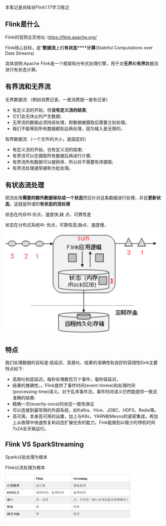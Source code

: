 本笔记是尚硅谷Flink1.17学习笔记

## Flink是什么

Flink的官网主页地址: https://flink.apache.org/

Flink核心目标，是“**数据流**上的**有状态****计算**(Stateful Computations over Data Streams)

具体说明:Apache Flink是一个框架和分布式处理引擎，用于对**无界**和**有界**数据流进行有状态计算。



## 有界流和无界流

无界数据流:（例如消费记录，一直消费就一直有记录）

- 有定义流的开始，但**没有定义流的结束**;
- 它们会无休止的产生数据;
- 无界流的数据必须持续处理，即数据被摄取后需要立刻处理。
- 我们不能等到所有数据都到达再处理，因为输入是无限的。



有界数据流:（一个文件的大小，是固定的）

- 有定义流的开始，也有定义流的结束;
- 有界流可以在摄取所有数据后再进行计算;
- 有界流所有数据可以被排序，所以并不需要有序摄取;
- 有界流处理通常被称为批处理。



## 有状态流处理

把流处理**需要的额外数据保存成一个状态**然后针对这条数据进行处理，并且**更新状态**。这就是所谓的**有状态的流处理**

状态在内存中:优点，速度快;缺 点，可靠性差

状态在分布式系统中: 优点，可靠性高;缺点，速度慢，

![image-20240130151104863](assets\image-20240130151104863.png)

## 特点

我们处理数据的目标是:低延迟、高吞吐、结果的准确性和良好的容错性Eink主要特点如下:

- 高吞吐和低延迟。每秒处理数百万个事件，毫秒级延迟，
- 结果的推确性，。Flink提供了事件时间(event-timme)和处理时间(processing-time)语义。对于乱序事件流，事件时间语义仍然能提供一致且准确的结果:
- 精确一次(exactly-once)的状态一致性保证
- 可以连接到最常用的外部系统，如Kafka、Hive、JDBC、HDFS、Redis等。
- 高可用。本身高可用的设置，加上与K8s，YARN和Mesos的紧密集成，再加上从故障中快速恢复和动态扩展任务的能力，Fink能做到以极少的停机时间7x24全天候运行。

## Flink VS SparkStreaming

Spark以批处理为根本

Flink以流处理为根本

![image-20240130151501306](assets\image-20240130151501306.png)
